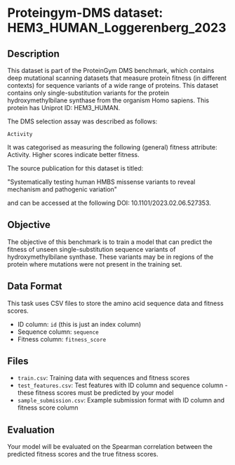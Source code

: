 
# Proteingym-DMS dataset: HEM3_HUMAN_Loggerenberg_2023

## Description

This dataset is part of the ProteinGym DMS benchmark, which contains deep mutational scanning datasets that measure
protein fitness (in different contexts) for sequence variants of a wide range of proteins. This dataset contains
only single-substitution variants for the protein hydroxymethylbilane synthase from the organism Homo sapiens. This protein has Uniprot ID: HEM3_HUMAN. 

The DMS selection assay was described as follows: 

    Activity

It was categorised as measuring the following (general) fitness attribute: Activity. Higher scores indicate better fitness.

The source publication for this dataset is titled: 

"Systematically testing human HMBS missense variants to reveal mechanism and pathogenic variation"

and can be accessed at the following DOI: 10.1101/2023.02.06.527353.

## Objective

The objective of this benchmark is to train a model that can predict the fitness of unseen single-substitution sequence variants of hydroxymethylbilane synthase.
These variants may be in regions of the protein where mutations were not present in the training set.

## Data Format

This task uses CSV files to store the amino acid sequence data and fitness scores.
- ID column: `id` (this is just an index column)
- Sequence column: `sequence`
- Fitness column: `fitness_score`

## Files

- `train.csv`: Training data with sequences and fitness scores
- `test_features.csv`: Test features with ID column and sequence column - these fitness scores must be predicted by your model
- `sample_submission.csv`: Example submission format with ID column and fitness score column

## Evaluation

Your model will be evaluated on the Spearman correlation between the predicted fitness scores and the true fitness scores.
